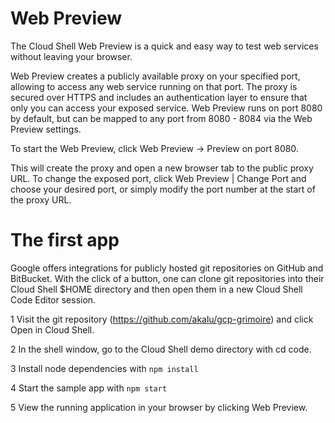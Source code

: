# Web Preview

The Cloud Shell Web Preview is a quick and easy way to test web services without leaving your browser. 

Web Preview creates a publicly available proxy on your specified port, allowing to access any web service running on that port. The proxy is secured over HTTPS and includes an authentication layer to ensure that only you can access your exposed service. Web Preview runs on port 8080 by default, but can be mapped to any port from 8080 - 8084 via the Web Preview settings.

To start the Web Preview, click Web Preview -> Preview on port 8080. 

This will create the proxy and open a new browser tab to the public proxy URL. To change the exposed port, click Web Preview | Change Port and choose your desired port, or simply modify the port number at the start of the proxy URL.

# The first app

Google offers integrations for publicly hosted git repositories on GitHub and BitBucket. With the click of a button, one can clone git repositories into their Cloud Shell $HOME directory and then open them in a new Cloud Shell Code Editor session.

1 Visit the git repository (https://github.com/akalu/gcp-grimoire) and click Open in Cloud Shell.

2 In the shell window, go to the Cloud Shell demo directory with cd code.

3 Install node dependencies with ```npm install```

4 Start the sample app with ```npm start```

5 View the running application in your browser by clicking Web Preview.





